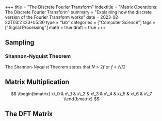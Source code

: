 +++
title = "The Discrete Fourier Transform"
indextitle = "Matrix Operations: The Discrete Fourier Transform"
summary = "Explaining how the discrete version of the Fourier Transform works"
date = 2023-02-22T03:21:23+05:30
type = "lab"
categories = ["Computer Science"]
tags = ["Signal Processing"]
math = true
draft = true
+++

## Sampling

### Shannon-Nyquist Theorem
The Shannon-Nyquist Theorem states that $N > 2f$ or $f < N/2$

## Matrix Multiplication

$$
\\begin{bmatrix}
x\_0 & x\_1 & x\_2 & x\_3 & x\_4 & x\_5 & x\_6 & x\_7
\\end{bmatrix}
$$

## The DFT Matrix

